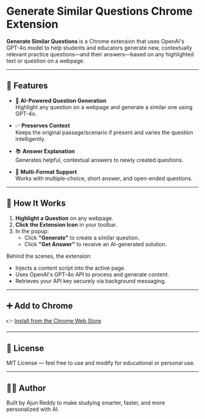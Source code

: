# Generate Similar Questions Chrome Extension

**Generate Similar Questions** is a Chrome extension that uses OpenAI's GPT-4o model to help students and educators generate new, contextually relevant practice questions—and their answers—based on any highlighted text or question on a webpage.

---

## 🚀 Features

- 🧠 **AI-Powered Question Generation**  
  Highlight any question on a webpage and generate a similar one using GPT-4o.

- ✅ **Preserves Context**  
  Keeps the original passage/scenario if present and varies the question intelligently.

- 📚 **Answer Explanation**  
  Generates helpful, contextual answers to newly created questions.

- 🧩 **Multi-Format Support**  
  Works with multiple-choice, short answer, and open-ended questions.

---

## 🔧 How It Works

1. **Highlight a Question** on any webpage.
2. **Click the Extension Icon** in your toolbar.
3. In the popup:
   - Click **"Generate"** to create a similar question.
   - Click **"Get Answer"** to receive an AI-generated solution.

Behind the scenes, the extension:
- Injects a content script into the active page.
- Uses OpenAI's GPT-4o API to process and generate content.
- Retrieves your API key securely via background messaging.

---

## ➕ Add to Chrome

👉 [Install from the Chrome Web Store]([https://chrome.google.com/webstore/detail/generate-similar-questions/your-extension-id-here](https://chromewebstore.google.com/detail/generate-similar-question/gmgodgbopnkjnekkjdnmjoojhakhdhdm))

---

## 📄 License

MIT License — feel free to use and modify for educational or personal use.

---

## 🙋‍♂️ Author

Built by Ajun Reddy to make studying smarter, faster, and more personalized with AI.
